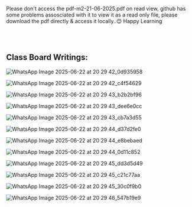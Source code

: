 Please don't access the pdf-m2-21-06-2025.pdf on read view, github has some problems assosciated with it to view it as a read only file, please download the pdf directly & access it locally..😊
Happy Learning


<br/>


<br/>



Class Board Writings: 
-

![WhatsApp Image 2025-06-22 at 20 29 42_0d935958](https://github.com/user-attachments/assets/776583ce-395f-40be-a520-3f54e3e7a357)

![WhatsApp Image 2025-06-22 at 20 29 42_c4f54629](https://github.com/user-attachments/assets/15ba6a2c-8aee-463f-b7e1-b58123ef6b54)

![WhatsApp Image 2025-06-22 at 20 29 43_b2b2bf96](https://github.com/user-attachments/assets/512034a9-f3dc-47f2-be6b-58de7795d84d)

![WhatsApp Image 2025-06-22 at 20 29 43_dee6e0cc](https://github.com/user-attachments/assets/6cde9d6b-59d8-485e-b0a4-1bbfdf2fcbe7)

![WhatsApp Image 2025-06-22 at 20 29 43_cb7a3d55](https://github.com/user-attachments/assets/61c7ff4d-8c3b-4852-a4ad-8ab31383b6f6)

![WhatsApp Image 2025-06-22 at 20 29 44_d37d2fe0](https://github.com/user-attachments/assets/50cd406b-ac27-4e6a-a9e5-b2eec5535250)

![WhatsApp Image 2025-06-22 at 20 29 44_e8bebaed](https://github.com/user-attachments/assets/7c0f98ae-18d4-4805-9abf-fb0588dfce3c)

![WhatsApp Image 2025-06-22 at 20 29 44_0d11c852](https://github.com/user-attachments/assets/e2bc227f-a46c-44d9-be1e-61e14e0e4715)

![WhatsApp Image 2025-06-22 at 20 29 45_dd3d5d49](https://github.com/user-attachments/assets/7548a103-328c-4337-bcc9-83cb3e5cf6ec)

![WhatsApp Image 2025-06-22 at 20 29 45_c21c77aa](https://github.com/user-attachments/assets/6f638797-f75e-471c-888d-d8806912d648)

![WhatsApp Image 2025-06-22 at 20 29 45_30c0f9b0](https://github.com/user-attachments/assets/2a1c939d-6772-422b-b50e-04df086878f1)

![WhatsApp Image 2025-06-22 at 20 29 46_547b19e9](https://github.com/user-attachments/assets/42777127-b663-46d3-92da-a4fe3a7410c1)
